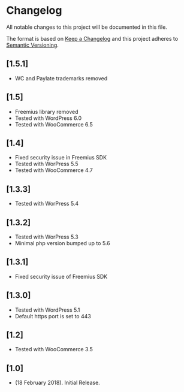 # Changelog
All notable changes to this project will be documented in this file.

The format is based on [Keep a Changelog](http://keepachangelog.com/)
and this project adheres to [Semantic Versioning](http://semver.org/).

## [1.5.1]
* WC and Paylate trademarks removed

## [1.5]
* Freemius library removed
* Tested with WordPress 6.0
* Tested with WooCommerce 6.5

## [1.4]
* Fixed security issue in Freemius SDK
* Tested with WorPress 5.5
* Tested with WooCommerce 4.7

## [1.3.3]
* Tested with WorPress 5.4

## [1.3.2]
* Tested with WorPress 5.3
* Minimal php version bumped up to 5.6

## [1.3.1]
* Fixed security issue of Freemius SDK

## [1.3.0]
* Tested with WordPress 5.1
* Default https port is set to 443

## [1.2]
* Tested with WooCommerce 3.5

## [1.0]
* (18 February 2018). Initial Release.
